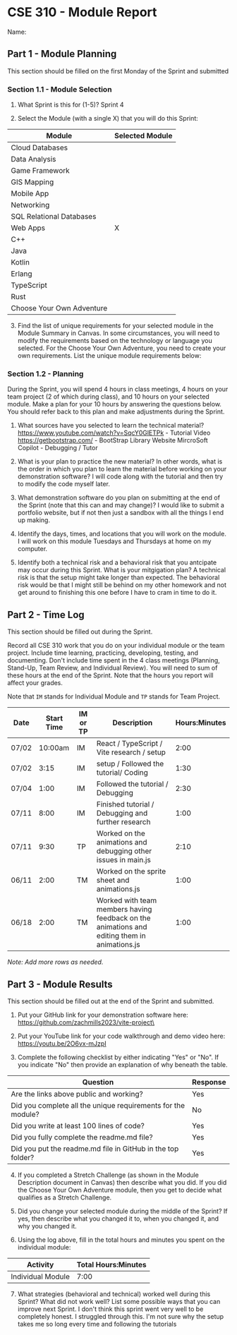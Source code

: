 # CSE 310 - Module Report

Name:

## Part 1 - Module Planning

This section should be filled on the first Monday of the Sprint and submitted

### Section 1.1 - Module Selection

1. What Sprint is this for (1-5)?
   Sprint 4

2. Select the Module (with a single X) that you will do this Sprint:

| Module                    | Selected Module |
| ------------------------- | --------------- |
| Cloud Databases           |                 |
| Data Analysis             |                 |
| Game Framework            |                 |
| GIS Mapping               |                 |
| Mobile App                |                 |
| Networking                |                 |
| SQL Relational Databases  |                 |
| Web Apps                  | X               |
| C++                       |                 |
| Java                      |                 |
| Kotlin                    |                 |
| Erlang                    |                 |
| TypeScript                |                 |
| Rust                      |                 |
| Choose Your Own Adventure |                 |

3. Find the list of unique requirements for your selected module in the Module Summary in Canvas. In some circumstances, you will need to modify the requirements based on the technology or language you selected. For the Choose Your Own Adventure, you need to create your own requirements. List the unique module requirements below:

### Section 1.2 - Planning

During the Sprint, you will spend 4 hours in class meetings, 4 hours on your team project (2 of which during class), and 10 hours on your selected module. Make a plan for your 10 hours by answering the questions below. You should refer back to this plan and make adjustments during the Sprint.

1. What sources have you selected to learn the technical material?
   https://www.youtube.com/watch?v=SqcY0GlETPk - Tutorial Video
   https://getbootstrap.com/ - BootStrap Library Website
   MircroSoft Copilot - Debugging / Tutor

2. What is your plan to practice the new material? In other words, what is the order in which you plan to learn the material before working on your demonstration software?
   I will code along with the tutorial and then try to modify the code myself later.

3. What demonstration software do you plan on submitting at the end of the Sprint (note that this can and may change)?
   I would like to submit a portfolio website, but if not then just a sandbox with all the things I end up making.

4. Identify the days, times, and locations that you will work on the module.
   I will work on this module Tuesdays and Thursdays at home on my computer.

5. Identify both a technical risk and a behavioral risk that you antcipate may occur during this Sprint. What is your mitgigation plan?
   A technical risk is that the setup might take longer than expected. The behavioral risk would be that I might still be behind on my other homework and not get around to finishing this one before I have to cram in time to do it.

## Part 2 - Time Log

This section should be filled out during the Sprint.

Record all CSE 310 work that you do on your individual module or the team project. Include time learning, practicing, developing, testing, and documenting. Don't include time spent in the 4 class meetings (Planning, Stand-Up, Team Review, and Individual Review). You will need to sum of these hours at the end of the Sprint. Note that the hours you report will affect your grades.

Note that `IM` stands for Individual Module and `TP` stands for Team Project.

| Date  | Start Time | IM or TP | Description                                                                                  | Hours:Minutes |
| ----- | ---------- | -------- | -------------------------------------------------------------------------------------------- | ------------- |
| 07/02 | 10:00am    | IM       | React / TypeScript / Vite research / setup                                                   | 2:00          |
| 07/02 | 3:15       | IM       | setup / Followed the tutorial/ Coding                                                        | 1:30          |
| 07/04 | 1:00       | IM       | Followed the tutorial / Debugging                                                            | 2:30          |
| 07/11 | 8:00       | IM       | Finished tutorial / Debugging and further research                                           | 1:00          |
| 07/11 | 9:30       | TP       | Worked on the animations and debugging other issues in main.js                               | 2:10          |
| 06/11 | 2:00       | TM       | Worked on the sprite sheet and animations.js                                                 | 1:00          |
| 06/18 | 2:00       | TM       | Worked with team members having feedback on the animations and editing them in animations.js | 1:00          |

_Note: Add more rows as needed._

## Part 3 - Module Results

This section should be filled out at the end of the Sprint and submitted.

1. Put your GitHub link for your demonstration software here:
   https://github.com/zachmills2023/vite-project\

2. Put your YouTube link for your code walkthrough and demo video here:\
   https://youtu.be/2O6vx-mJzpI

3. Complete the following checklist by either indicating "Yes" or "No". If you indicate "No" then provide an explanation of why beneath the table.

| Question                                                     | Response |
| ------------------------------------------------------------ | -------- |
| Are the links above public and working?                      | Yes      |
| Did you complete all the unique requirements for the module? | No       |
| Did you write at least 100 lines of code?                    | Yes      |
| Did you fully complete the readme.md file?                   | Yes      |
| Did you put the readme.md file in GitHub in the top folder?  | Yes      |

4. If you completed a Stretch Challenge (as shown in the Module Description document in Canvas) then describe what you did. If you did the Choose Your Own Adventure module, then you get to decide what qualifies as a Stretch Challenge.

5. Did you change your selected module during the middle of the Sprint? If yes, then describe what you changed it to, when you changed it, and why you changed it.

6. Using the log above, fill in the total hours and minutes you spent on the individual module:

| Activity          | Total Hours:Minutes |
| ----------------- | ------------------- |
| Individual Module | 7:00                |

7. What strategies (behavioral and technical) worked well during this Sprint? What did not work well? List some possible ways that you can improve next Sprint.
   I don't think this sprint went very well to be completely honest. I struggled through this. I'm not sure why the setup takes me so long every time and following the tutorials
